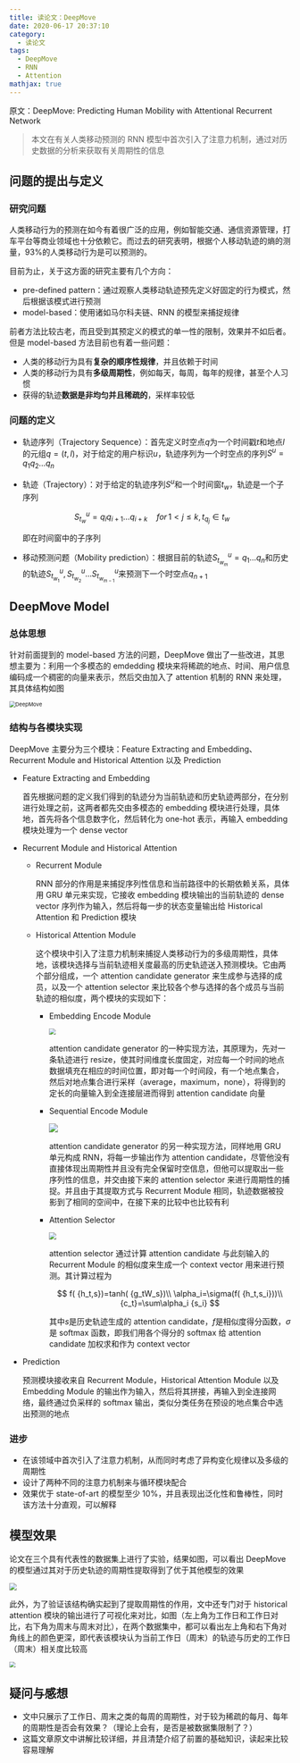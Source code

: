 ```yaml
---
title: 读论文：DeepMove
date: 2020-06-17 20:37:10
category:
  - 读论文
tags:
  - DeepMove
  - RNN
  - Attention
mathjax: true
---
```


原文：DeepMove: Predicting Human Mobility with Attentional Recurrent Network

<!-- more -->

> 本文在有关人类移动预测的 RNN 模型中首次引入了注意力机制，通过对历史数据的分析来获取有关周期性的信息

## 问题的提出与定义

### 研究问题

人类移动行为的预测在如今有着很广泛的应用，例如智能交通、通信资源管理，打车平台等商业领域也十分依赖它。而过去的研究表明，根据个人移动轨迹的熵的测量，93%的人类移动行为是可以预测的。

目前为止，关于这方面的研究主要有几个方向：

- pre-defined pattern：通过观察人类移动轨迹预先定义好固定的行为模式，然后根据该模式进行预测
- model-based：使用诸如马尔科夫链、RNN 的模型来捕捉规律

前者方法比较古老，而且受到其预定义的模式的单一性的限制，效果并不如后者。但是 model-based 方法目前也有着一些问题：

- 人类的移动行为具有**复杂的顺序性规律**，并且依赖于时间
- 人类的移动行为具有**多级周期性**，例如每天，每周，每年的规律，甚至个人习惯
- 获得的轨迹**数据是非均匀并且稀疏的**，采样率较低

### 问题的定义

- 轨迹序列（Trajectory Sequence）：首先定义时空点$q$为一个时间戳$t$和地点$l$的元组$q=(t,l)$，对于给定的用户标识$u$，轨迹序列为一个时空点的序列$S^u=q_1q_2\dots q_n$

- 轨迹（Trajectory）：对于给定的轨迹序列$S^u$和一个时间窗$t_w$，轨迹是一个子序列

  $$
  S^u_{t_w}=q_iq_{i+1}\dots q_{i+k}\quad for\,1<j\leq k,t_{q_j}\in t_w\quad
  $$

  即在时间窗中的子序列

- 移动预测问题（Mobility prediction）：根据目前的轨迹$S^u_{t_{w_m}}=q_1\dots q_n$和历史的轨迹$S^u_{t_{w_1}},S^u_{t_{w_2}}\dots S^u_{t_{w_{m-1}}}$来预测下一个时空点$q_{n+1}$

## DeepMove Model

### 总体思想

针对前面提到的 model-based 方法的问题，DeepMove 做出了一些改进，其思想主要为：利用一个多模态的 emdedding 模块来将稀疏的地点、时间、用户信息编码成一个稠密的向量来表示，然后交由加入了 attention 机制的 RNN 来处理，其具体结构如图

<img src="http://121.36.88.131:12345/images/2020/06/17/DeepMove-arch.png" alt="DeepMove" style="zoom:67%;" />

### 结构与各模块实现

DeepMove 主要分为三个模块：Feature Extracting and Embedding、Recurrent Module and Historical Attention 以及 Prediction

- Feature Extracting and Embedding

  首先根据问题的定义我们得到的轨迹分为当前轨迹和历史轨迹两部分，在分别进行处理之前，这两者都先交由多模态的 embedding 模块进行处理，具体地，首先将各个信息数字化，然后转化为 one-hot 表示，再输入 embedding 模块处理为一个 dense vector

- Recurrent Module and Historical Attention

  - Recurrent Module

    RNN 部分的作用是来捕捉序列性信息和当前路径中的长期依赖关系，具体用 GRU 单元来实现，它接收 embedding 模块输出的当前轨迹的 dense vector 序列作为输入，然后将每一步的状态变量输出给 Historical Attention 和 Prediction 模块

  - Historical Attention Module

    这个模块中引入了注意力机制来捕捉人类移动行为的多级周期性，具体地，该模块选择与当前轨迹相关度最高的历史轨迹送入预测模块。它由两个部分组成，一个 attention candidate generator 来生成参与选择的成员，以及一个 attention selector 来比较各个参与选择的各个成员与当前轨迹的相似度，两个模块的实现如下：

    - Embedding Encode Module

      <img src="http://121.36.88.131:12345/images/2020/06/17/embed1.png" style="zoom:70%;"/>

      attention candidate generator 的一种实现方法，其原理为，先对一条轨迹进行 resize，使其时间维度长度固定，对应每一个时间的地点数据填充在相应的时间位置，即对每一个时间段，有一个地点集合，然后对地点集合进行采样（average，maximum，none），将得到的定长的向量输入到全连接层进而得到 attention candidate 向量

    - Sequential Encode Module

      <img src="http://121.36.88.131:12345/images/2020/06/17/embed2.png" />

      attention candidate generator 的另一种实现方法，同样地用 GRU 单元构成 RNN，将每一步输出作为 attention candidate，尽管他没有直接体现出周期性并且没有完全保留时空信息，但他可以提取出一些序列性的信息，并交由接下来的 attention selector 来进行周期性的捕捉。并且由于其提取方式与 Recurrent Module 相同，轨迹数据被投影到了相同的空间中，在接下来的比较中也比较有利

    - Attention Selector

      <img src="http://121.36.88.131:12345/images/2020/06/17/attention.png" style="zoom:80%;" />

      attention selector 通过计算 attention candidate 与此刻输入的 Recurrent Module 的相似度来生成一个 context vector 用来进行预测。其计算过程为

      $$
      f( {h_t,s})=tanh( {g_tW_s})\\
      \alpha_i=\sigma(f( {h_t,s_i}))\\
       {c_t}=\sum\alpha_i {s_i}
      $$

      其中$s$是历史轨迹生成的 attention candidate，$f$是相似度得分函数，$\sigma$是 softmax 函数，即我们用各个得分的 softmax 给 attention candidate 加权求和作为 context vector

- Prediction

  预测模块接收来自 Recurrent Module，Historical Attention Module 以及 Embedding Module 的输出作为输入，然后将其拼接，再输入到全连接网络，最终通过负采样的 softmax 输出，类似分类任务在预设的地点集合中选出预测的地点

### 进步

- 在该领域中首次引入了注意力机制，从而同时考虑了异构变化规律以及多级的周期性
- 设计了两种不同的注意力机制来与循环模块配合
- 效果优于 state-of-art 的模型至少 10%，并且表现出泛化性和鲁棒性，同时该方法十分直观，可以解释

## 模型效果

论文在三个具有代表性的数据集上进行了实验，结果如图，可以看出 DeepMove 的模型通过其对于历史轨迹的周期性提取得到了优于其他模型的效果

<img src="http://121.36.88.131:12345/images/2020/06/17/performance.png" style="zoom:80%;" />

此外，为了验证该结构确实起到了提取周期性的作用，文中还专门对于 historical attention 模块的输出进行了可视化来对比，如图（左上角为工作日和工作日对比，右下角为周末与周末对比），在两个数据集中，都可以看出左上角和右下角对角线上的颜色更深，即代表该模块认为当前工作日（周末）的轨迹与历史的工作日（周末）相关度比较高

<img src="http://121.36.88.131:12345/images/2020/06/17/period.png" style="zoom:67%;" />

## 疑问与感想

- 文中只展示了工作日、周末之类的每周的周期性，对于较为稀疏的每月、每年的周期性是否会有效果？（理论上会有，是否是被数据集限制了？）
- 这篇文章原文中讲解比较详细，并且清楚介绍了前置的基础知识，读起来比较容易理解
